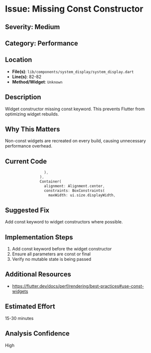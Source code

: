 # Issue: Missing Const Constructor

## Severity: Medium

## Category: Performance

## Location
- **File(s)**: `lib/components/system_display/system_display.dart`
- **Line(s)**: 82-82
- **Method/Widget**: `Unknown`

## Description
Widget constructor missing const keyword. This prevents Flutter from optimizing widget rebuilds.

## Why This Matters
Non-const widgets are recreated on every build, causing unnecessary performance overhead.

## Current Code
```dart
                  ),
                ),
                Container(
                  alignment: Alignment.center,
                  constraints: BoxConstraints(
                    maxWidth: ui.size.displayWidth,
```

## Suggested Fix
Add const keyword to widget constructors where possible.

## Implementation Steps
1. Add const keyword before the widget constructor
2. Ensure all parameters are const or final
3. Verify no mutable state is being passed

## Additional Resources
- https://flutter.dev/docs/perf/rendering/best-practices#use-const-widgets

## Estimated Effort
15-30 minutes

## Analysis Confidence
High
